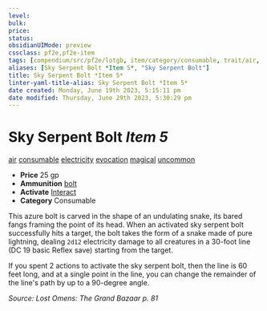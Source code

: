 ```yaml
---
level:
bulk:
price:
status:
obsidianUIMode: preview
cssclass: pf2e,pf2e-item
tags: [compendium/src/pf2e/lotgb, item/category/consumable, trait/air, trait/consumable, trait/electricity, trait/evocation, trait/magical, trait/uncommon]
aliases: [Sky Serpent Bolt *Item 5*, "Sky Serpent Bolt"]
title: Sky Serpent Bolt *Item 5*
linter-yaml-title-alias: Sky Serpent Bolt *Item 5*
date created: Monday, June 19th 2023, 5:15:11 pm
date modified: Thursday, June 29th 2023, 5:30:29 pm
---
```


# Sky Serpent Bolt *Item 5*

[air](rules/traits/air.md) [consumable](rules/traits/consumable.md) [electricity](rules/traits/electricity.md) [evocation](rules/traits/evocation.md) [magical](rules/traits/magical.md) [uncommon](rules/traits/uncommon.md)  

- **Price** 25 gp
- **Ammunition** [bolt](compendium/equipment/items/bolt.md)
- **Activate** [Interact](rules/actions/interact.md)
- **Category** Consumable

This azure bolt is carved in the shape of an undulating snake, its bared fangs framing the point of its head. When an activated sky serpent bolt successfully hits a target, the bolt takes the form of a snake made of pure lightning, dealing `2d12` electricity damage to all creatures in a 30-foot line (DC 19 basic Reflex save) starting from the target.

If you spent 2 actions to activate the sky serpent bolt, then the line is 60 feet long, and at a single point in the line, you can change the remainder of the line's path by up to a 90-degree angle.

*Source: Lost Omens: The Grand Bazaar p. 81*
